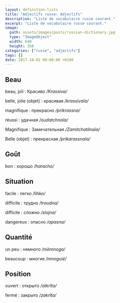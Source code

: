 ```yaml
---
layout: definition-lists
title: "Adjectifs russe: Adjectifs"
description: "Liste de vocabulaire russe courant."
excerpt: "Liste de vocabulaire russe courant."
image:
  path: assets/images/posts/russian-dictionary.jpg
  type: "ImageObject"
  width: 640
  height: 360
categories: ["russe", "adjectifs"]
tags: []
date: 2017-10-02 00:00:00 +0100
---
```


## Beau

beau, joli
: Красиво
*/Krassiva/*

belle, jolie (objet)
: красивая
*/krassivaïa/*

magnifique
: прекрасно
*/prikrassna/*

réussi
: удачная
*/oudatchnaïa/*

Magnifique
: Замечательная
*/Zamitchatilnaïa/*

Belle (objet)
: прекрасная
*/prikarassnaïa/*


## Goût

bon
: хорошо
*/haracho/*


## Situation

facile
: легко
*/lihko/*

difficile
: трудно
*/troudna/*

difficile
: сложно
*/slojna/*

dangereux
: опасно
*/apasna/*


## Quantité

un peu
: немного
*/nièmnoga/*

beaucoup
: многие
*/mnoguié/*


## Position

ouvert
: открыто
*/atkrîta/*

fermé
: закрыто
*/zakrîta/*
